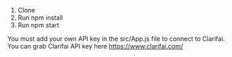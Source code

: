1. Clone
2. Run npm install
3. Run npm start

You must add your own API key in the src/App.js file to connect to Clarifai.
You can grab Clarifai API key here https://www.clarifai.com/ 
